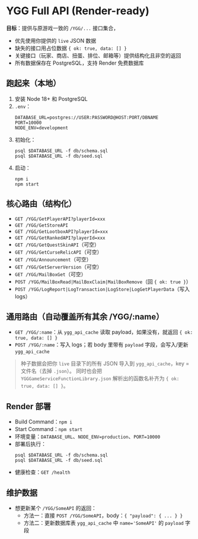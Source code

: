 # YGG Full API (Render-ready)

**目标**：提供与原游戏一致的 `/YGG/...` 接口集合，
- 优先使用你提供的 `live` JSON 数据
- 缺失的接口用占位数据 `{ ok: true, data: [] }`
- 关键接口（玩家、商店、扭蛋、排位、邮箱等）提供结构化且非空的返回
- 所有数据保存在 PostgreSQL，支持 Render 免费数据库

## 跑起来（本地）
1. 安装 Node 18+ 和 PostgreSQL
2. `.env`：
   ```
   DATABASE_URL=postgres://USER:PASSWORD@HOST:PORT/DBNAME
   PORT=10000
   NODE_ENV=development
   ```
3. 初始化：
   ```
   psql $DATABASE_URL -f db/schema.sql
   psql $DATABASE_URL -f db/seed.sql
   ```
4. 启动：
   ```
   npm i
   npm start
   ```

## 核心路由（结构化）
- `GET /YGG/GetPlayerAPI?playerId=xxx`
- `GET /YGG/GetStoreAPI`
- `GET /YGG/GetLootboxAPI?playerId=xxx`
- `GET /YGG/GetRankedAPI?playerId=xxx`
- `GET /YGG/GetQuestSkinAPI`（可空）
- `GET /YGG/GetCurseRelicAPI`（可空）
- `GET /YGG/Announcement`（可空）
- `GET /YGG/GetServerVersion`（可空）
- `GET /YGG/MailBoxGet`（可空）
- `POST /YGG/MailBoxRead|MailBoxClaim|MailBoxRemove`（回 `{ ok: true }`）
- `POST /YGG/LogReport|LogTransaction|LogStore|LogGetPlayerData`（写入 logs）

## 通用路由（自动覆盖所有其余 /YGG/:name）
- `GET /YGG/:name`：从 `ygg_api_cache` 读取 payload，如果没有，就返回 `{ ok: true, data: [] }`
- `POST /YGG/:name`：写入 logs；若 body 里带有 `payload` 字段，会写入/更新 `ygg_api_cache`

> 种子数据会把你 `live` 目录下的所有 JSON 导入到 `ygg_api_cache`，key = 文件名（去掉 `.json`）。
> 同时也会把 `YGGGameServiceFunctionLibrary.json` 解析出的函数名补齐为 `{ ok: true, data: [] }`。

## Render 部署
- Build Command：`npm i`
- Start Command：`npm start`
- 环境变量：`DATABASE_URL`、`NODE_ENV=production`、`PORT=10000`
- 部署后执行：
  ```
  psql $DATABASE_URL -f db/schema.sql
  psql $DATABASE_URL -f db/seed.sql
  ```
- 健康检查：`GET /health`

## 维护数据
- 想更新某个 `/YGG/SomeAPI` 的返回：
  - 方法一：直接 `POST /YGG/SomeAPI`，body：`{ "payload": { ... } }`
  - 方法二：更新数据库表 `ygg_api_cache` 中 `name='SomeAPI'` 的 `payload` 字段

